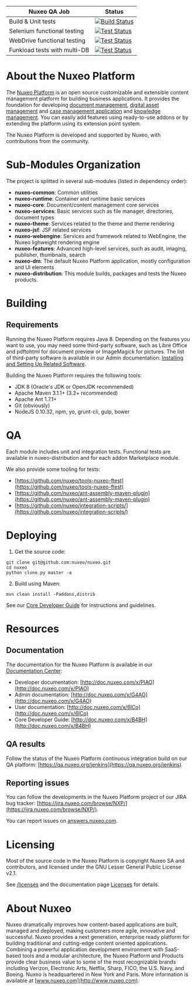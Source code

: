 
| Nuxeo QA Job | Status | 
|-----|--------|
| Build & Unit tests | [![Build Status](https://qa.nuxeo.org/jenkins/buildStatus/icon?job=nuxeo-master)](http://qa.nuxeo.org/jenkins/job/nuxeo-master)|
| Selenium functional testing | [![Test Status](https://qa.nuxeo.org/jenkins/buildStatus/icon?job=FT-nuxeo-master-selenium-cap-tomcat)](http://qa.nuxeo.org/jenkins/job/FT-nuxeo-master-selenium-cap-tomcat)
| WebDrive functional testing | [![Test Status](https://qa.nuxeo.org/jenkins/buildStatus/icon?job=FT-nuxeo-master-webdriver-cap-tomcat)](http://qa.nuxeo.org/jenkins/job/FT-nuxeo-master-webdriver-cap-tomcat)
|Funkload tests with multi-DB |[![Test Status](https://qa.nuxeo.org/jenkins/buildStatus/icon?job=FT-nuxeo-master-funkload-cap-tomcat-multidb)](http://qa.nuxeo.org/jenkins/job/FT-nuxeo-master-funkload-cap-tomcat-multidb)


# About the Nuxeo Platform


The [Nuxeo Platform](http://www.nuxeo.com/products/content-management-platform/) is an open source customizable and extensible content management platform for building business applications. It provides the foundation for developing [document management](http://www.nuxeo.com/solutions/document-management/), [digital asset management](http://www.nuxeo.com/solutions/digital-asset-management/) and [case management application](http://www.nuxeo.com/solutions/case-management/) and [knowledge management](http://www.nuxeo.com/solutions/advanced-knowledge-base/). You can easily add features using ready-to-use addons or by extending the platform using its extension point system.

The Nuxeo Platform is developed and supported by Nuxeo, with contributions from the community.

# Sub-Modules Organization

The project is splitted in several sub-modules (listed in dependency order):

* **nuxeo-common**:
Common utilities
* **nuxeo-runtime**:
Container and runtime basic services
* **nuxeo-core**:
Document/content management core services
* **nuxeo-services**:
Basic services such as file manager, directories, document types
* **nuxeo-theme**:
Services related to the theme and theme rendering
* **nuxeo-jsf**:
JSF related services
* **nuxeo-webengine**:
Services and framework related to WebEngine, the Nuxeo lighweight rendering engine
* **nuxeo-features**:
Advanced high-level services, such as audit, imaging, publisher, thumbnails, search
* **nuxeo-dm**:
The default Nuxeo Platform application, mostly configuration and UI elements
* **nuxeo-distribution**:
This module builds, packages and tests the Nuxeo products.

# Building

## Requirements

Running the Nuxeo Platform requires Java 8.
Depending on the features you want to use, you may need some third-party software, such as Libre Office and pdftohtml for document preview or ImageMagick for pictures. The list of third-party software is available in our Admin documentation: [Installing and Setting Up Related Software](http://doc.nuxeo.com/x/zgJc).

Building the Nuxeo Platform requires the following tools:

* JDK 8 (Oracle's JDK or OpenJDK recommended)
* Apache Maven 3.1.1+ (3.2+ recommended)
* Apache Ant 1.7.1+
* Git (obviously)
* NodeJS 0.10.32, npm, yo, grunt-cli, gulp, bower

# QA

Each module includes unit and integration tests. Functional tests are available in nuxeo-distribution and for each addon Marketplace module.

We also provide some tooling for tests:

* [https://github.com/nuxeo/tools-nuxeo-ftest](https://github.com/nuxeo/tools-nuxeo-ftest)
* [https://github.com/nuxeo/ant-assembly-maven-plugin](https://github.com/nuxeo/ant-assembly-maven-plugin)
* [https://github.com/nuxeo/integration-scripts/](https://github.com/nuxeo/integration-scripts/)

# Deploying

1. Get the source code:
```
git clone git@github.com:nuxeo/nuxeo.git
cd nuxeo
python clone.py master -a
```
2. Build using Maven:
```
mvn clean install -Paddons,distrib
```

See our [Core Developer Guide](http://doc.nuxeo.com/x/B4BH) for instructions and guidelines.

# Resources

## Documentation

The documentation for the Nuxeo Platform is available in our [Documentation Center](http://doc.nuxeo.com):

* Developer documentation: [http://doc.nuxeo.com/x/PIAO](http://doc.nuxeo.com/x/PIAO)
* Admin documentation: [http://doc.nuxeo.com/x/G4AO](http://doc.nuxeo.com/x/G4AO)
* User documentation: [http://doc.nuxeo.com/x/6ICo](http://doc.nuxeo.com/x/6ICo)
* Core Developer Guide: [http://doc.nuxeo.com/x/B4BH](http://doc.nuxeo.com/x/B4BH)

## QA results

Follow the status of the Nuxeo Platform continuous integration build on our QA platform: [https://qa.nuxeo.org/jenkins](https://qa.nuxeo.org/jenkins)

## Reporting issues

You can follow the developments in the Nuxeo Platform project of our JIRA bug tracker: [https://jira.nuxeo.com/browse/NXP/](https://jira.nuxeo.com/browse/NXP/).

You can report issues on [answers.nuxeo.com](http://answers.nuxeo.com).

# Licensing

Most of the source code in the Nuxeo Platform is copyright Nuxeo SA and
contributors, and licensed under the GNU Lesser General Public License v2.1.

See [/licenses](/licenses) and the documentation page [Licenses](http://doc.nuxeo.com/x/gIK7) for details.

# About Nuxeo

Nuxeo dramatically improves how content-based applications are built, managed and deployed, making customers more agile, innovative and successful. Nuxeo provides a next generation, enterprise ready platform for building traditional and cutting-edge content oriented applications. Combining a powerful application development environment with SaaS-based tools and a modular architecture, the Nuxeo Platform and Products provide clear business value to some of the most recognizable brands including Verizon, Electronic Arts, Netflix, Sharp, FICO, the U.S. Navy, and Boeing. Nuxeo is headquartered in New York and Paris. More information is available at [www.nuxeo.com](http://www.nuxeo.com).

